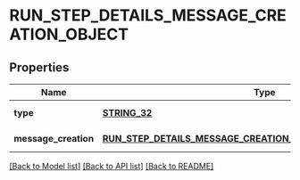 # RUN_STEP_DETAILS_MESSAGE_CREATION_OBJECT

## Properties
Name | Type | Description | Notes
------------ | ------------- | ------------- | -------------
**type** | [**STRING_32**](STRING_32.md) | Always &#x60;message_creation&#x60;. | [default to null]
**message_creation** | [**RUN_STEP_DETAILS_MESSAGE_CREATION_OBJECT_MESSAGE_CREATION**](RunStepDetailsMessageCreationObject_message_creation.md) |  | [default to null]

[[Back to Model list]](../README.md#documentation-for-models) [[Back to API list]](../README.md#documentation-for-api-endpoints) [[Back to README]](../README.md)


